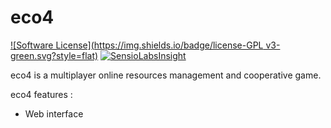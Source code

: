 eco4
====
[![Software License](https://img.shields.io/badge/license-GPL v3-green.svg?style=flat)](LICENSE)
[![SensioLabsInsight](https://insight.sensiolabs.com/projects/af4e5a23-9a4a-4a4d-bf37-578fc35b4477/mini.png)](https://insight.sensiolabs.com/projects/af4e5a23-9a4a-4a4d-bf37-578fc35b4477)

eco4 is a multiplayer online resources management and cooperative game.

eco4 features :

* Web interface
